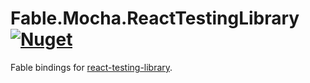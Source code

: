 # Fable.Mocha.ReactTestingLibrary [![Nuget](https://img.shields.io/nuget/v/Fable.Mocha.ReactTestingLibrary.svg?maxAge=0&colorB=brightgreen)](https://www.nuget.org/packages/Feliz.Plotly)

Fable bindings for [react-testing-library](https://github.com/testing-library/react-testing-library).
